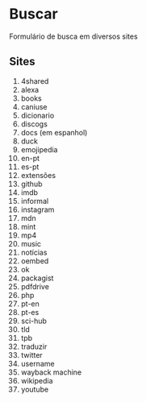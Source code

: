 # Buscar
Formulário de busca em diversos sites

## Sites
1. 4shared
1. alexa
1. books
1. caniuse
1. dicionario
1. discogs
1. docs (em espanhol)
1. duck
1. emojipedia
1. en-pt
1. es-pt
1. extensões
1. github
1. imdb
1. informal
1. instagram
1. mdn
1. mint
1. mp4
1. music
1. notícias
1. oembed
1. ok
1. packagist
1. pdfdrive
1. php
1. pt-en
1. pt-es
1. sci-hub
1. tld
1. tpb
1. traduzir
1. twitter
1. username
1. wayback machine
1. wikipedia
1. youtube
